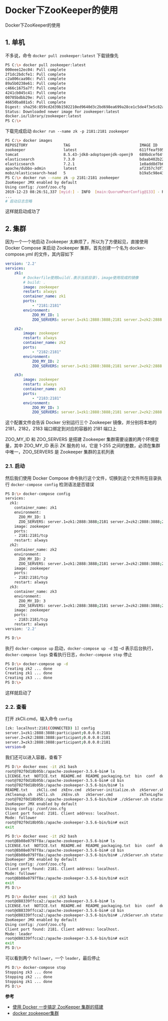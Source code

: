 # Docker下ZooKeeper的使用

Docker下ZooKeeper的使用

## 1. 单机

不多说，命令 `docker pull zookeeper:latest` 下载镜像先

```bash
PS C:\> docker pull zookeeper:latest                                                                                  latest: Pulling from library/zookeeper
000eee12ec04: Pull complete
2f1dc2bdcfe1: Pull complete
c2a806caa98c: Pull complete
89a5b0238e61: Pull complete
c466c1675a7f: Pull complete
4241cb045c41: Pull complete
00705bdbb29e: Pull complete
46650ba881a5: Pull complete
Digest: sha256:859cd2d39b1502210ed9640d3c2bd698ea699a28ce1c5de4f3e5c82a826d1afc
Status: Downloaded newer image for zookeeper:latest
docker.io/library/zookeeper:latest
PS C:\>
```

下载完成启动 `docker run --name zk -p 2181:2181 zookeeper`

```bash
PS C:\> docker images
REPOSITORY                TAG                               IMAGE ID            CREATED             SIZE
zookeeper                 latest                            611ffeaf5959        2 weeks ago         224MB
tomcat                    8.5.43-jdk8-adoptopenjdk-openj9   689bdcef64fe        4 months ago        339MB
elasticsearch             7.3.0                             bdaab402b220        5 months ago        806MB
elasticsearch             7.2.1                             1e8add8d7b66        5 months ago        862MB
apache/dubbo-admin        latest                            af2357c7df7e        7 months ago        489MB
mobz/elasticsearch-head   5                                 b19a5c98e43b        2 years ago         824MB
PS C:\> docker run --name zk -p 2181:2181 zookeeper
ZooKeeper JMX enabled by default
Using config: /conf/zoo.cfg
2019-12-23 08:26:51,337 [myid:] - INFO  [main:QuorumPeerConfig@133] - Reading configuration from: /conf/zoo.cfg
...
# 启动日志忽略
```

这样就启动成功了

## 2. 集群

因为一个一个地启动 Zookeeper 太麻烦了，所以为了方便起见，直接使用 Docker Compose 来启动 Zookeeper 集群。首先创建一个名为 docker-compose.yml 的文件，其内容如下

```yml
version: '2.2'
services:
    zk1:
        # Dockerfile使用build(.表示当前目录)，image使用现成的镜像
        # build: .
        image: zookeeper
        restart: always
        container_name: zk1
        ports:
            - "2181:2181"
        environment:
            ZOO_MY_ID: 1
            ZOO_SERVERS: server.1=zk1:2888:3888;2181 server.2=zk2:2888:3888;2181 server.3=zk3:2888:3888;2181

    zk2:
        image: zookeeper
        restart: always
        container_name: zk2
        ports:
            - "2182:2181"
        environment:
            ZOO_MY_ID: 2
            ZOO_SERVERS: server.1=zk1:2888:3888;2181 server.2=zk2:2888:3888;2181 server.3=zk3:2888:3888;2181

    zk3:
        image: zookeeper
        restart: always
        container_name: zk3
        ports:
            - "2183:2181"
        environment:
            ZOO_MY_ID: 3
            ZOO_SERVERS: server.1=zk1:2888:3888;2181 server.2=zk2:2888:3888;2181 server.3=zk3:2888:3888;2181
```

这个配置文件会告诉 Docker 分别运行三个 Zookeeper 镜像，并分别将本地的 2181，2182，2183 端口绑定到对应的容器的 2181 端口上

ZOO_MY_ID 和 ZOO_SERVERS 是搭建 Zookeeper 集群需要设置的两个环境变量，其中 ZOO_MY_ID 表示 ZK 服务的 Id，它是 1-255 之间的整数，必须在集群中唯一，ZOO_SERVERS 是 Zookeeper 集群的主机列表

### 2.1. 启动

然后我们使用 Docker Compose 命令执行这个文件，切换到这个文件所在目录执行 `docker-compose config` 检测语法是否错误

```bash
PS D:\> docker-compose config
services:
  zk1:
    container_name: zk1
    environment:
      ZOO_MY_ID: 1
      ZOO_SERVERS: server.1=zk1:2888:3888;2181 server.2=zk2:2888:3888;2181 server.3=zk3:2888:3888;2181
    image: zookeeper
    ports:
    - 2181:2181/tcp
    restart: always
  zk2:
    container_name: zk2
    environment:
      ZOO_MY_ID: 2
      ZOO_SERVERS: server.1=zk1:2888:3888;2181 server.2=zk2:2888:3888;2181 server.3=zk3:2888:3888;2181
    image: zookeeper
    ports:
    - 2182:2181/tcp
    restart: always
  zk3:
    container_name: zk3
    environment:
      ZOO_MY_ID: 3
      ZOO_SERVERS: server.1=zk1:2888:3888;2181 server.2=zk2:2888:3888;2181 server.3=zk3:2888:3888;2181
    image: zookeeper
    ports:
    - 2183:2181/tcp
    restart: always
version: '2.2'

PS D:\>   
```

执行 `docker-compose up` 启动，`docker-compose up -d` 加 -d 表示后台执行，`docker-compose logs` 查看执行日志，`docker-compose stop` 停止

```bash
PS D:\> docker-compose up -d
Creating zk2 ... done
Creating zk1 ... done
Creating zk3 ... done
PS D:\>   
```

这样就启动了

### 2.2. 查看

打开 zkCli.cmd，输入命令 `config`

```bash
[zk: localhost:2181(CONNECTED) 1] config
server.1=zk1:2888:3888:participant;0.0.0.0:2181
server.2=zk2:2888:3888:participant;0.0.0.0:2181
server.3=zk3:2888:3888:participant;0.0.0.0:2181
version=0
```

我们还可以进入容器，查看下

```bash
PS D:\> docker exec -it zk1 bash
root@702f0d18b95b:/apache-zookeeper-3.5.6-bin# ls
LICENSE.txt  NOTICE.txt  README.md  README_packaging.txt  bin  conf  docs  lib
root@702f0d18b95b:/apache-zookeeper-3.5.6-bin# cd bin
root@702f0d18b95b:/apache-zookeeper-3.5.6-bin/bin# ls
README.txt    zkCli.cmd  zkEnv.cmd  zkServer-initialize.sh  zkServer.sh          zkTxnLogToolkit.sh
zkCleanup.sh  zkCli.sh   zkEnv.sh   zkServer.cmd            zkTxnLogToolkit.cmd
root@702f0d18b95b:/apache-zookeeper-3.5.6-bin/bin# ./zkServer.sh status
ZooKeeper JMX enabled by default
Using config: /conf/zoo.cfg
Client port found: 2181. Client address: localhost.
Mode: follower
root@702f0d18b95b:/apache-zookeeper-3.5.6-bin/bin# exit
exit
```

```bash
PS D:\> docker exec -it zk2 bash
root@8b08e0797f8a:/apache-zookeeper-3.5.6-bin# ls
LICENSE.txt  NOTICE.txt  README.md  README_packaging.txt  bin  conf  docs  lib
root@8b08e0797f8a:/apache-zookeeper-3.5.6-bin# cd bin
root@8b08e0797f8a:/apache-zookeeper-3.5.6-bin/bin# ./zkServer.sh status
ZooKeeper JMX enabled by default
Using config: /conf/zoo.cfg
Client port found: 2181. Client address: localhost.
Mode: follower
root@8b08e0797f8a:/apache-zookeeper-3.5.6-bin/bin# exit
exit
PS D:\>  
```

```bash
PS D:\> docker exec -it zk3 bash
root@d88339ffcca2:/apache-zookeeper-3.5.6-bin# ls
LICENSE.txt  NOTICE.txt  README.md  README_packaging.txt  bin  conf  docs  lib
root@d88339ffcca2:/apache-zookeeper-3.5.6-bin# cd bin
root@d88339ffcca2:/apache-zookeeper-3.5.6-bin/bin# ./zkServer.sh status
ZooKeeper JMX enabled by default
Using config: /conf/zoo.cfg
Client port found: 2181. Client address: localhost.
Mode: leader
root@d88339ffcca2:/apache-zookeeper-3.5.6-bin/bin# exit
exit
PS D:\>   
```

可以看到两个 `follower`，一个 `leader`，最后停止

```bash
PS D:\> docker-compose stop
Stopping zk3 ... done
Stopping zk2 ... done
Stopping zk1 ... done
PS D:\>  
```

**参考**

* [使用 Docker 一步搞定 ZooKeeper 集群的搭建](https://segmentfault.com/a/1190000006907443)
* [docker zookeeper集群](https://www.jianshu.com/p/63676c8dbda3)